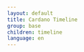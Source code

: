 ```yaml
---
layout: default
title: Cardano Timeline
group: base
children: timeline
language: en
---
```


<!-- Reviewed at 42f226733a3d0e92af736f076a9fb1a7388d8da1 -->
